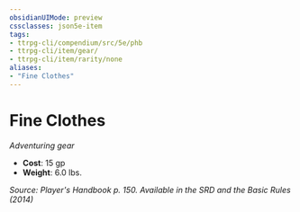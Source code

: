 ```yaml
---
obsidianUIMode: preview
cssclasses: json5e-item
tags:
- ttrpg-cli/compendium/src/5e/phb
- ttrpg-cli/item/gear/
- ttrpg-cli/item/rarity/none
aliases: 
- "Fine Clothes"
---
```

# Fine Clothes
*Adventuring gear*  

- **Cost**: 15 gp
- **Weight**: 6.0 lbs.

*Source: Player's Handbook p. 150. Available in the <span title='Systems Reference Document (5.1)'>SRD</span> and the Basic Rules (2014)*